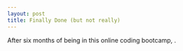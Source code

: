 ```yaml
---
layout: post
title: Finally Done (but not really)
---
```


After six months of being in this online coding bootcamp, .
